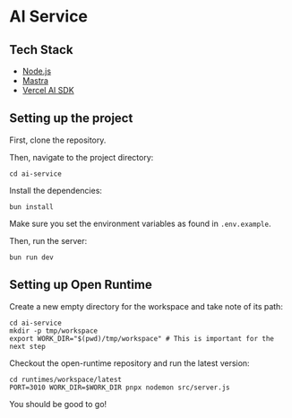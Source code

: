 # AI Service

## Tech Stack

- [Node.js](https://nodejs.org/)
- [Mastra](https://github.com/mastra-ai/mastra)
- [Vercel AI SDK](https://github.com/vercel/ai)

## Setting up the project

First, clone the repository.

Then, navigate to the project directory:
```
cd ai-service
```

Install the dependencies:
```
bun install
```

Make sure you set the environment variables as found in `.env.example`.

Then, run the server:

```
bun run dev
```

## Setting up Open Runtime

Create a new empty directory for the workspace and take note of its path:

```
cd ai-service
mkdir -p tmp/workspace
export WORK_DIR="$(pwd)/tmp/workspace" # This is important for the next step
```
Checkout the open-runtime repository and run the latest version:

```
cd runtimes/workspace/latest
PORT=3010 WORK_DIR=$WORK_DIR pnpx nodemon src/server.js
```

You should be good to go!